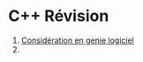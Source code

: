 # C++ Révision
1. [Considération en genie logiciel](https://github.com/Jordanulaval/cpp_revision/blob/4eaaeaffb77b40e647c8538b093148282bc88450/Consid%C3%A9ration%20en%20g%C3%A9nie%20logiciel/Theorie_Contrat.md)
2. 
